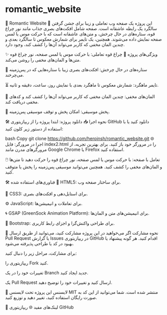 # romantic_website
🌹 Romantic Website 🎉
این پروژه یک صفحه وب تعاملی و زیبا برای جشن گرفتن سالگرد یک رابطه عاشقانه است. صفحه شامل افکت‌های بصری جذاب مانند نور چراغ قوه، ستاره‌های در حال چرخش، و متن‌های عاشقانه است که با حرکت موس یا لمس صفحه نمایش داده می‌شوند. همچنین، یک تایمر برای شمارش معکوس تا سالگرد بعدی و چندین المان مخفی که کاربر می‌تواند آن‌ها را کشف کند، وجود دارد.

✨ ویژگی‌های پروژه
🔦 چراغ قوه تعاملی: با حرکت موس یا لمس صفحه، نور چراغ قوه متن‌ها و المان‌های مخفی را روشن می‌کند.

🌌 ستاره‌های در حال چرخش: افکت‌های بصری زیبا با ستاره‌هایی که در پس‌زمینه می‌چرخند.

⏳ تایمر ماهگرد: شمارش معکوس تا ماهگرد بعدی با نمایش روز، ساعت، دقیقه و ثانیه.

🎁 المان‌های مخفی: چندین المان مخفی که کاربر می‌تواند آن‌ها را کشف کند و کدهای مخفی دریافت کند.

🎵 پخش موسیقی: امکان پخش و توقف موسیقی پس‌زمینه.

🛠️ نحوه اجرا
📥 دانلود پروژه: ابتدا پروژه را از ریپازیتوری GitHub دانلود کنید یا با استفاده از دستور زیر کلون کنید:

bash
Copy
git clone https://github.com/heroinsh/romantic_website.git
🌐 اجرا در مرورگر: فایل index2.html را در مرورگر خود باز کنید. برای بهترین تجربه، از مرورگرهای مدرن مانند Google Chrome یا Firefox استفاده کنید.

🖱️ تعامل با صفحه: با حرکت موس یا لمس صفحه، نور چراغ قوه را حرکت دهید تا متن‌ها و المان‌های مخفی را کشف کنید. همچنین می‌توانید موسیقی پس‌زمینه را پخش یا متوقف کنید.

🛠️ فناوری‌های استفاده شده
📄 HTML5: برای ساختار صفحه وب.

🎨 CSS3: برای استایل‌دهی و افکت‌های بصری.

⚙️ JavaScript: برای تعاملات و انیمیشن‌ها.

🌀 GSAP (GreenSock Animation Platform): برای انیمیشن‌های متن و المان‌ها.

📱 Bootstrap: برای طراحی واکنش‌گرا و اجزای رابط کاربری.

🤝 نحوه مشارکت
اگر می‌خواهید در این پروژه مشارکت کنید، می‌توانید از طریق ارسال Pull Request یا گزارش Issues در ریپازیتوری GitHub اقدام کنید. هر گونه پیشنهاد یا بهبود در کد یا طراحی پذیرفته می‌شود.

برای مشارکت، مراحل زیر را دنبال کنید:

ریپازیتوری را Fork کنید.

تغییرات خود را در یک Branch جدید ایجاد کنید.

یک Pull Request ارسال کنید و تغییرات خود را توضیح دهید.

📜 لایسنس
این پروژه تحت لایسنس MIT منتشر شده است. شما می‌توانید از این کد به صورت رایگان استفاده کنید، تغییر دهید و توزیع کنید.

🔗 لینک‌های مفید
🌐 ریپازیتوری GitHub
